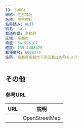 ```yaml
---
ID: 5uOBi
総称: 住吉神社
名称: 住吉神社
名称読み: null
別名: null
都道府県: 京都府
区域: 京都市
緯度: 34.995187
経度: 135.7488475
郵便番号: 6008374
住所: 京都府京都市下京区藪之内町６００
---
```


## その他

### 参考URL

| URL | 説明          |
| --- | ------------- |
|     | OpenStreetMap |
